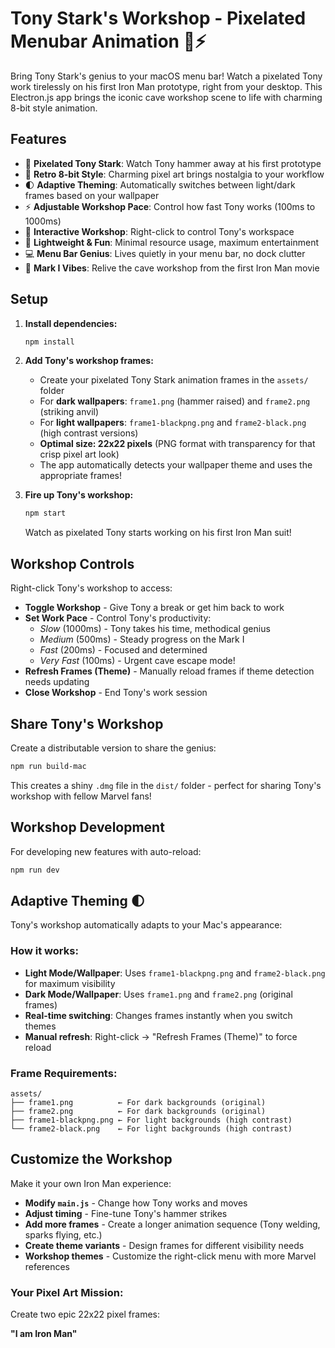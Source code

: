 # Tony Stark's Workshop - Pixelated Menubar Animation 🔨⚡

Bring Tony Stark's genius to your macOS menu bar! Watch a pixelated Tony work tirelessly on his first Iron Man prototype, right from your desktop. This Electron.js app brings the iconic cave workshop scene to life with charming 8-bit style animation.

## Features

- 🤖 **Pixelated Tony Stark**: Watch Tony hammer away at his first prototype
- 🎨 **Retro 8-bit Style**: Charming pixel art brings nostalgia to your workflow
- 🌓 **Adaptive Theming**: Automatically switches between light/dark frames based on your wallpaper
- ⚡ **Adjustable Workshop Pace**: Control how fast Tony works (100ms to 1000ms)
- 🔧 **Interactive Workshop**: Right-click to control Tony's workspace
- 🚀 **Lightweight & Fun**: Minimal resource usage, maximum entertainment
- 💻 **Menu Bar Genius**: Lives quietly in your menu bar, no dock clutter
- 🦾 **Mark I Vibes**: Relive the cave workshop from the first Iron Man movie

## Setup

1. **Install dependencies:**
   ```bash
   npm install
   ```

2. **Add Tony's workshop frames:**
   - Create your pixelated Tony Stark animation frames in the `assets/` folder
   - For **dark wallpapers**: `frame1.png` (hammer raised) and `frame2.png` (striking anvil)
   - For **light wallpapers**: `frame1-blackpng.png` and `frame2-black.png` (high contrast versions)
   - **Optimal size: 22x22 pixels** (PNG format with transparency for that crisp pixel art look)
   - The app automatically detects your wallpaper theme and uses the appropriate frames!

3. **Fire up Tony's workshop:**
   ```bash
   npm start
   ```
   
   Watch as pixelated Tony starts working on his first Iron Man suit!

## Workshop Controls

Right-click Tony's workshop to access:
- **Toggle Workshop** - Give Tony a break or get him back to work
- **Set Work Pace** - Control Tony's productivity:
  - *Slow* (1000ms) - Tony takes his time, methodical genius
  - *Medium* (500ms) - Steady progress on the Mark I
  - *Fast* (200ms) - Focused and determined 
  - *Very Fast* (100ms) - Urgent cave escape mode!
- **Refresh Frames (Theme)** - Manually reload frames if theme detection needs updating
- **Close Workshop** - End Tony's work session

## Share Tony's Workshop

Create a distributable version to share the genius:
```bash
npm run build-mac
```

This creates a shiny `.dmg` file in the `dist/` folder - perfect for sharing Tony's workshop with fellow Marvel fans!

## Workshop Development

For developing new features with auto-reload:
```bash
npm run dev
```

## Adaptive Theming 🌓

Tony's workshop automatically adapts to your Mac's appearance:

### How it works:
- **Light Mode/Wallpaper**: Uses `frame1-blackpng.png` and `frame2-black.png` for maximum visibility
- **Dark Mode/Wallpaper**: Uses `frame1.png` and `frame2.png` (original frames)
- **Real-time switching**: Changes frames instantly when you switch themes
- **Manual refresh**: Right-click → "Refresh Frames (Theme)" to force reload

### Frame Requirements:
```
assets/
├── frame1.png          ← For dark backgrounds (original)
├── frame2.png          ← For dark backgrounds (original)
├── frame1-blackpng.png ← For light backgrounds (high contrast)
└── frame2-black.png    ← For light backgrounds (high contrast)
```

## Customize the Workshop

Make it your own Iron Man experience:
- **Modify `main.js`** - Change how Tony works and moves
- **Adjust timing** - Fine-tune Tony's hammer strikes
- **Add more frames** - Create a longer animation sequence (Tony welding, sparks flying, etc.)
- **Create theme variants** - Design frames for different visibility needs
- **Workshop themes** - Customize the right-click menu with more Marvel references


### Your Pixel Art Mission:
Create two epic 22x22 pixel frames:


**"I am Iron Man"**
